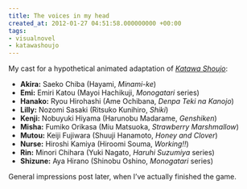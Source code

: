 ```yaml
---
title: The voices in my head
created_at: 2012-01-27 04:51:58.000000000 +00:00
tags:
- visualnovel
- katawashoujo
---
```


My cast for a hypothetical animated adaptation of [<cite>Katawa
Shoujo</cite>](http://katawa-shoujo.com/):

-   **Akira:** Saeko Chiba (Hayami, <cite>Minami-ke</cite>)
-   **Emi:** Emiri Katou (Mayoi Hachikuji, <cite>Monogatari</cite>
    series)
-   **Hanako:** Ryou Hirohashi (Ame Ochibana, <cite>Denpa Teki na
    Kanojo</cite>)
-   **Lilly:** Nozomi Sasaki (Ritsuko Kunihiro, <cite>Shiki</cite>)
-   **Kenji:** Nobuyuki Hiyama (Harunobu Madarame,
    <cite>Genshiken</cite>)
-   **Misha:** Fumiko Orikasa (Miu Matsuoka, <cite>Strawberry
    Marshmallow</cite>)
-   **Mutou:** Keiji Fujiwara (Shuuji Hanamoto, <cite>Honey and
    Clover</cite>)
-   **Nurse:** Hiroshi Kamiya (Hiroomi Souma, <cite>Working!!</cite>)
-   **Rin:** Minori Chihara (Yuki Nagato, <cite>Haruhi Suzumiya</cite>
    series)
-   **Shizune:** Aya Hirano (Shinobu Oshino, <cite>Monogatari</cite>
    series)

General impressions post later, when I’ve actually finished the game.
